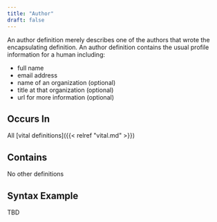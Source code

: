 ```yaml
---
title: "Author"
draft: false
---
```


An author definition merely describes one of the authors that wrote the 
encapsulating definition. An author definition contains the usual profile 
information for a human including:
* full name
* email address
* name of an organization (optional)
* title at that organization (optional)
* url for more information (optional)

## Occurs In
All [vital definitions]({{< relref "vital.md" >}})

## Contains
No other definitions

## Syntax Example
TBD
